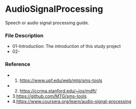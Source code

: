 # AudioSignalProcessing
Speech or audio signal processing guide.

### File Description
* 01-Introduction: The introduction of this study project
* 02-


### Reference
* 1. https://www.upf.edu/web/mtg/sms-tools
* 2. https://ccrma.stanford.edu/~jos/mdft/
* 3.https://github.com/MTG/sms-tools
* 4.https://www.coursera.org/learn/audio-signal-processing
